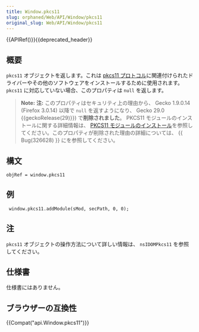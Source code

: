 ```yaml
---
title: Window.pkcs11
slug: orphaned/Web/API/Window/pkcs11
original_slug: Web/API/Window/pkcs11
---
```


{{APIRef()}}{{deprecated_header}}

## 概要

`pkcs11` オブジェクトを返します。これは [pkcs11 プロトコル](/ja/docs/Pkcs11_protocol)に関連付けられたドライバーやその他のソフトウェアをインストールするために使用されます。 `pkcs11` に対応していない場合、このプロパティは `null` を返します。

> **Note:** **注:** このプロパティはセキュリティ上の理由から、 Gecko 1.9.0.14 (Firefox 3.0.14) 以降で `null` を返すようになり、 Gecko 29.0 {{geckoRelease(29)}}) で**削除されました**。 PKCS11 モジュールのインストールに関する詳細情報は、 [PKCS11 モジュールのインストール](/ja/docs/PKCS11_Module_Installation)を参照してください。このプロパティが削除された理由の詳細については、 {{ Bug(326628) }} にを参照してください。

## 構文

```
objRef = window.pkcs11
```

## 例

```
 window.pkcs11.addModule(sMod, secPath, 0, 0);
```

## 注

`pkcs11` オブジェクトの操作方法について詳しい情報は、 `nsIDOMPkcs11` を参照してください。

## 仕様書

仕様書にはありません。

## ブラウザーの互換性

{{Compat("api.Window.pkcs11")}}
